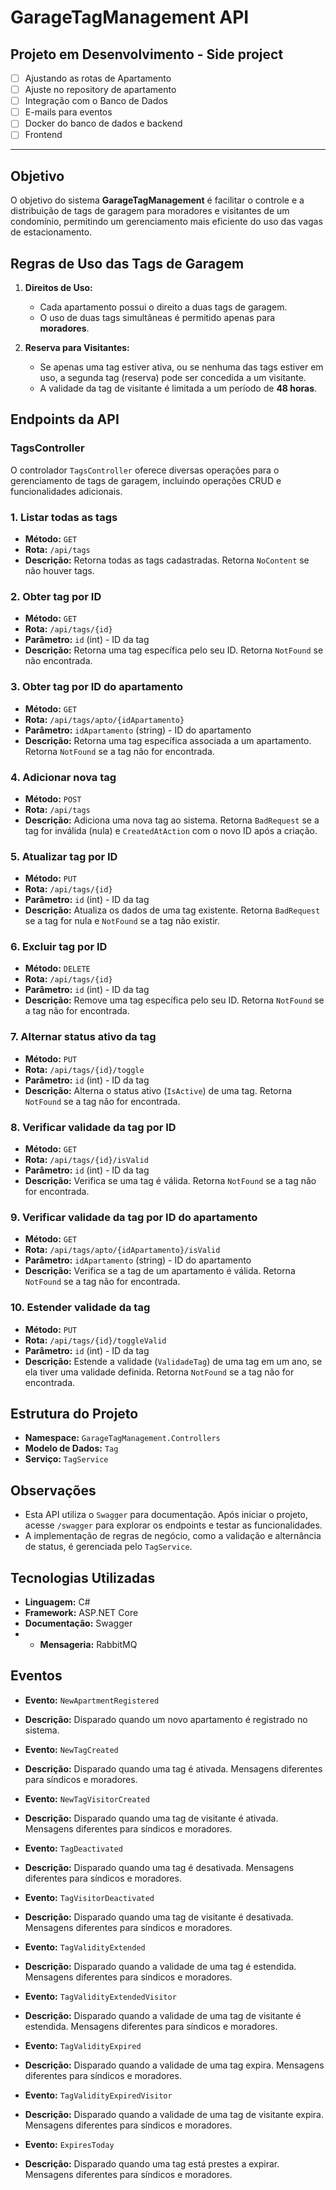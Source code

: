 # GarageTagManagement API

## Projeto em Desenvolvimento - Side project 

- [ ] Ajustando as rotas de Apartamento
- [ ] Ajuste no repository de apartamento
- [ ] Integração com o Banco de Dados
- [ ] E-mails para eventos
- [ ] Docker do banco de dados e backend
- [ ] Frontend
---

## Objetivo

O objetivo do sistema **GarageTagManagement** é facilitar o controle e a distribuição de tags de garagem para moradores e visitantes de um condomínio, permitindo um gerenciamento mais eficiente do uso das vagas de estacionamento.

## Regras de Uso das Tags de Garagem

1. **Direitos de Uso:**

   - Cada apartamento possui o direito a duas tags de garagem.
   - O uso de duas tags simultâneas é permitido apenas para **moradores**.

2. **Reserva para Visitantes:**
   - Se apenas uma tag estiver ativa, ou se nenhuma das tags estiver em uso, a segunda tag (reserva) pode ser concedida a um visitante.
   - A validade da tag de visitante é limitada a um período de **48 horas**.

## Endpoints da API

### TagsController

O controlador `TagsController` oferece diversas operações para o gerenciamento de tags de garagem, incluindo operações CRUD e funcionalidades adicionais.

### 1. **Listar todas as tags**

- **Método:** `GET`
- **Rota:** `/api/tags`
- **Descrição:** Retorna todas as tags cadastradas. Retorna `NoContent` se não houver tags.

### 2. **Obter tag por ID**

- **Método:** `GET`
- **Rota:** `/api/tags/{id}`
- **Parâmetro:** `id` (int) - ID da tag
- **Descrição:** Retorna uma tag específica pelo seu ID. Retorna `NotFound` se não encontrada.

### 3. **Obter tag por ID do apartamento**

- **Método:** `GET`
- **Rota:** `/api/tags/apto/{idApartamento}`
- **Parâmetro:** `idApartamento` (string) - ID do apartamento
- **Descrição:** Retorna uma tag específica associada a um apartamento. Retorna `NotFound` se a tag não for encontrada.

### 4. **Adicionar nova tag**

- **Método:** `POST`
- **Rota:** `/api/tags`
- **Descrição:** Adiciona uma nova tag ao sistema. Retorna `BadRequest` se a tag for inválida (nula) e `CreatedAtAction` com o novo ID após a criação.

### 5. **Atualizar tag por ID**

- **Método:** `PUT`
- **Rota:** `/api/tags/{id}`
- **Parâmetro:** `id` (int) - ID da tag
- **Descrição:** Atualiza os dados de uma tag existente. Retorna `BadRequest` se a tag for nula e `NotFound` se a tag não existir.

### 6. **Excluir tag por ID**

- **Método:** `DELETE`
- **Rota:** `/api/tags/{id}`
- **Parâmetro:** `id` (int) - ID da tag
- **Descrição:** Remove uma tag específica pelo seu ID. Retorna `NotFound` se a tag não for encontrada.

### 7. **Alternar status ativo da tag**

- **Método:** `PUT`
- **Rota:** `/api/tags/{id}/toggle`
- **Parâmetro:** `id` (int) - ID da tag
- **Descrição:** Alterna o status ativo (`IsActive`) de uma tag. Retorna `NotFound` se a tag não for encontrada.

### 8. **Verificar validade da tag por ID**

- **Método:** `GET`
- **Rota:** `/api/tags/{id}/isValid`
- **Parâmetro:** `id` (int) - ID da tag
- **Descrição:** Verifica se uma tag é válida. Retorna `NotFound` se a tag não for encontrada.

### 9. **Verificar validade da tag por ID do apartamento**

- **Método:** `GET`
- **Rota:** `/api/tags/apto/{idApartamento}/isValid`
- **Parâmetro:** `idApartamento` (string) - ID do apartamento
- **Descrição:** Verifica se a tag de um apartamento é válida. Retorna `NotFound` se a tag não for encontrada.

### 10. **Estender validade da tag**

- **Método:** `PUT`
- **Rota:** `/api/tags/{id}/toggleValid`
- **Parâmetro:** `id` (int) - ID da tag
- **Descrição:** Estende a validade (`ValidadeTag`) de uma tag em um ano, se ela tiver uma validade definida. Retorna `NotFound` se a tag não for encontrada.

## Estrutura do Projeto

- **Namespace:** `GarageTagManagement.Controllers`
- **Modelo de Dados:** `Tag`
- **Serviço:** `TagService`

## Observações

- Esta API utiliza o `Swagger` para documentação. Após iniciar o projeto, acesse `/swagger` para explorar os endpoints e testar as funcionalidades.
- A implementação de regras de negócio, como a validação e alternância de status, é gerenciada pelo `TagService`.

## Tecnologias Utilizadas

- **Linguagem:** C#
- **Framework:** ASP.NET Core
- **Documentação:** Swagger
- - **Mensageria:** RabbitMQ

## Eventos

- **Evento:** `NewApartmentRegistered`
- **Descrição:** Disparado quando um novo apartamento é registrado no sistema.

- **Evento:** `NewTagCreated`
- **Descrição:** Disparado quando uma tag é ativada. Mensagens diferentes para síndicos e moradores.

- **Evento:** `NewTagVisitorCreated`
- **Descrição:** Disparado quando uma tag de visitante é ativada. Mensagens diferentes para síndicos e moradores.

- **Evento:** `TagDeactivated`
- **Descrição:** Disparado quando uma tag é desativada. Mensagens diferentes para síndicos e moradores.

- **Evento:** `TagVisitorDeactivated`
- **Descrição:** Disparado quando uma tag de visitante é desativada. Mensagens diferentes para síndicos e moradores.

- **Evento:** `TagValidityExtended`
- **Descrição:** Disparado quando a validade de uma tag é estendida. Mensagens diferentes para síndicos e moradores.

- **Evento:** `TagValidityExtendedVisitor`
- **Descrição:** Disparado quando a validade de uma tag de visitante é estendida. Mensagens diferentes para síndicos e moradores.

- **Evento:** `TagValidityExpired`
- **Descrição:** Disparado quando a validade de uma tag expira. Mensagens diferentes para síndicos e moradores.

- **Evento:** `TagValidityExpiredVisitor`
- **Descrição:** Disparado quando a validade de uma tag de visitante expira. Mensagens diferentes para síndicos e moradores.

- **Evento:** `ExpiresToday`
- **Descrição:** Disparado quando uma tag está prestes a expirar. Mensagens diferentes para síndicos e moradores.
